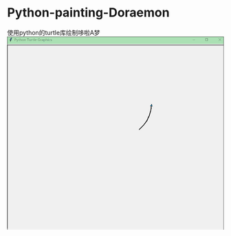 # Python-painting-Doraemon
使用python的turtle库绘制哆啦A梦
![](https://raw.githubusercontent.com/PerpetualSmile/picture/master/Doraemon/Doraemon.gif)